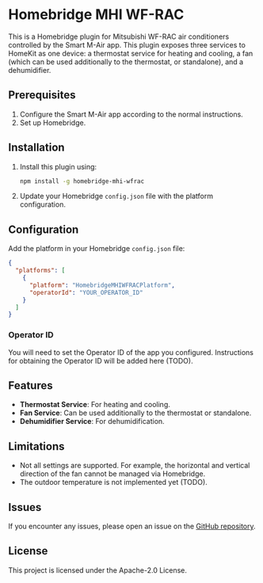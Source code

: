 # Homebridge MHI WF-RAC

This is a Homebridge plugin for Mitsubishi WF-RAC air conditioners controlled by the Smart M-Air app. This plugin exposes three services to HomeKit as one device: a thermostat service for heating and cooling, a fan (which can be used additionally to the thermostat, or standalone), and a dehumidifier.

## Prerequisites

1. Configure the Smart M-Air app according to the normal instructions.
2. Set up Homebridge.

## Installation

1. Install this plugin using: 
   ```sh
   npm install -g homebridge-mhi-wfrac
   ```

2. Update your Homebridge `config.json` file with the platform configuration.

## Configuration

Add the platform in your Homebridge `config.json` file:

```json
{
  "platforms": [
    {
      "platform": "HomebridgeMHIWFRACPlatform",
      "operatorId": "YOUR_OPERATOR_ID"
    }
  ]
}
```

### Operator ID

You will need to set the Operator ID of the app you configured. Instructions for obtaining the Operator ID will be added here (TODO).

## Features

- **Thermostat Service**: For heating and cooling.
- **Fan Service**: Can be used additionally to the thermostat or standalone.
- **Dehumidifier Service**: For dehumidification.

## Limitations

- Not all settings are supported. For example, the horizontal and vertical direction of the fan cannot be managed via Homebridge.
- The outdoor temperature is not implemented yet (TODO).

## Issues

If you encounter any issues, please open an issue on the [GitHub repository](https://github.com/JobDoesburg/homebridge-mhi-wfrac/issues).

## License

This project is licensed under the Apache-2.0 License.

